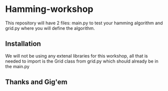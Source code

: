 # Hamming-workshop

This repository will have 2 files: main.py to test your hamming algorithm and grid.py where you will define the algorithm. 

## Installation

We will not be using any extenal libraries for this workshop, all that is needed to import is the Grid class from grid.py which should already be in the main.py

## Thanks and Gig'em
